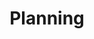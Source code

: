 ---
layout: chapter
title: Planning
course: levelthree

slides:

  - title: title-page
    class: title-slide

    notes: |

      :)

    content: |

      ![Gather Workshops Logo]([[BASE_URL]]/assets/images/gw_logo.png)

      # Planning
      _Creating a plan for your app_


##########


  - title: documents
    class: centered-slide

    notes: |

      These documents must be completed before coding begins.

    content: |

      ## Planning Documents

      The documents you will need to complete before
      beginning the actual making of your app are:

      - **Project Brief**<br>
        Created by either your or your teacher
      - **Structural Plan**<br>
        Describing the technical specs and logical flow
      - **Design Plan**<br>
        Describing the layout, widgets and any visual flow
      - **Test Plan**<br>
        Describing how to test the app for stability
      {: .flex-list }

##########


  - title: summary

    notes: |

      Great! Now that's all sorted, let's get started!

    content: |

      ![Thumbs Up!]([[BASE_URL]]/assets/images/thumbs-up.svg){: height="200" }

      ## Planning: Complete!

      Now we have a plan, let's build it...


---